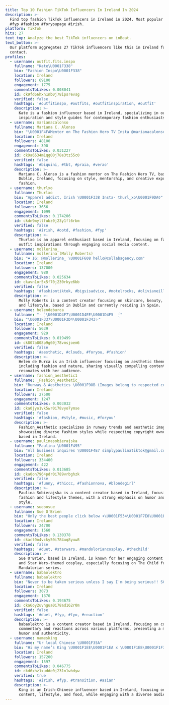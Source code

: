 ```yaml
---
title: Top 10 Fashion TikTok Influencers In Ireland In 2024
description: >-
  Find top fashion TikTok influencers in Ireland in 2024. Most popular hashtags:
  #fyp #fashion #foryoupage #irish.
platform: TikTok
hits: 27
text_top: Analyze the best TikTok influencers on inBeat.
text_bottom: >-
  Our platform aggregates 27 TikTok influencers like this in Ireland for you to
  contact.
profiles:
  - username: outfit.fits.inspo
    fullname: "Kate\U0001F338"
    bio: "Fashion Inspo\U0001F338"
    location: Ireland
    followers: 69100
    engagement: 1775
    commentsToLikes: 0.008041
    id: ck9fd66hxn1nb0j78ipsrevsg
    verified: false
    hashtags: '#outfitinspo, #outfits, #outfitinspiration, #outfit'
    description: >-
      Kate is a fashion influencer based in Ireland, specializing in outfit
      inspiration and style guides for contemporary fashion enthusiasts.
  - username: marianacalonso
    fullname: Mariana C. Alonso
    bio: "\U0001F4FAMentor on The Fashion Hero TV Insta @marianacalonso 82K \U0001F4CDDublin, IE Have fun!"
    location: Ireland
    followers: 48100
    engagement: 390
    commentsToLikes: 0.031227
    id: ck9a6534m1qg00j78e3tz55c0
    verified: false
    hashtags: '#biquini, #tbt, #praia, #verao'
    description: >-
      Mariana C. Alonso is a fashion mentor on The Fashion Hero TV, based in
      Dublin, Ireland, focusing on style, mentorship, and creative expression in
      fashion.
  - username: thurlxo
    fullname: Thurlxo
    bio: "Apparel addict, Irish \U0001F338 Insta- thurl_xo\U0001F9DA‍♀️"
    location: Ireland
    followers: 3656
    engagement: 1099
    commentsToLikes: 0.174206
    id: ckdn9myltfubz0j23y1fl6rbm
    verified: false
    hashtags: '#irish, #ootd, #fashion, #fyp'
    description: >-
      Thurlxo is an apparel enthusiast based in Ireland, focusing on fashion and
      outfit inspirations through engaging social media content.
  - username: mollerina_
    fullname: mollerina (Molly Roberts)
    bio: "☘️ IG: @mollerina_ \U0001F608 hello@collabagency.com"
    location: Ireland
    followers: 137000
    engagement: 980
    commentsToLikes: 0.025634
    id: ckavn1or5x5f70j230rkye6bb
    verified: false
    hashtags: '#fashiontiktok, #bigsisadvice, #motelrocks, #olivianeillxmotel'
    description: >-
      Molly Roberts is a content creator focusing on skincare, beauty, fashion,
      and lifestyle, based in Dublin and currently residing in Spain.
  - username: helendeburca
    fullname: "- ̗̀ \U0001D4F7\U0001D4EE\U0001D4F5  ̖́-"
    bio: "\U0001F337\U0001F3D4\U0001F343✨"
    location: Ireland
    followers: 5639
    engagement: 929
    commentsToLikes: 0.019499
    id: ck807a808p9g60j78vmsjoem6
    verified: false
    hashtags: '#aesthetic, #clouds, #foryou, #fashion'
    description: >-
      Helen de Burca is an Irish influencer focusing on aesthetic themes,
      including fashion and nature, sharing visually compelling content that
      resonates with her audience.
  - username: fashion_aesthetic1
    fullname: _Fashion_Aesthetic_
    bio: "Runway & Aesthetics \U0001F98B (Images belong to respected copyright holders)"
    location: Ireland
    followers: 27500
    engagement: 1247
    commentsToLikes: 0.003032
    id: cka0jyo1vk5wr0i78vyo7ymse
    verified: false
    hashtags: '#fashion, #style, #music, #foryou'
    description: >-
      Fashion_Aesthetic specializes in runway trends and aesthetic imagery,
      showcasing diverse fashion styles while respecting copyright ownership,
      based in Ireland.
  - username: paulinasobierajska
    fullname: "Paulina \U0001F495"
    bio: "All business inquires \U0001F4E7 simplypaulinatiktok@gmail.com All my links \U0001F447\U0001F3FC\U0001F447\U0001F3FC"
    location: Ireland
    followers: 334400
    engagement: 422
    commentsToLikes: 0.013685
    id: cka0on7964pdr0i789vrbghzk
    verified: false
    hashtags: '#funny, #thiccc, #fashionnova, #blondegirl'
    description: >-
      Paulina Sobierajska is a content creator based in Ireland, focusing on
      fashion and lifestyle themes, with a strong emphasis on humor and personal
      style.
  - username: sueoosue
    fullname: Sue O'Brien
    bio: "Only the best people click below ⬇️\U0001F534\U0001F7E0\U0001F7E1\U0001F7E2\U0001F535\U0001F7E3⬇️"
    location: Ireland
    followers: 24700
    engagement: 1560
    commentsToLikes: 0.130378
    id: ckact0o4vcky50i784uq8yuw8
    verified: false
    hashtags: '#duet, #starwars, #mandoloriancosplay, #thechild'
    description: >-
      Sue O'Brien, based in Ireland, is known for her engaging content on duets
      and Star Wars-themed cosplay, especially focusing on The Child from the
      Mandalorian series.
  - username: babaolektro
    fullname: babaolektro
    bio: "Never to be taken serious unless I say I'm being serious!! SC: babaolektro\U0001F1EE\U0001F1EA"
    location: Ireland
    followers: 3073
    engagement: 1370
    commentsToLikes: 0.194675
    id: cka6oy2uvhgua0i78ad162r0m
    verified: false
    hashtags: '#duet, #fyp, #fyo, #reaction'
    description: >-
      babaolektro is a content creator based in Ireland, focusing on comedic
      commentary and reactions across various platforms, presenting a mix of
      humor and authenticity.
  - username: namesking
    fullname: "Ur local Chinese \U0001F35A"
    bio: "Hi my name’s King \U0001F1EE\U0001F1EA x \U0001F1E8\U0001F1F3 While ur here check out my insta ❤️"
    location: Ireland
    followers: 157200
    engagement: 1597
    commentsToLikes: 0.046775
    id: ckd6xhz1xudde0j231n1whdyw
    verified: true
    hashtags: '#irish, #fyp, #transition, #asian'
    description: >-
      King is an Irish-Chinese influencer based in Ireland, focusing on cultural
      content, lifestyle, and food, while engaging with a diverse audience.
---
```


